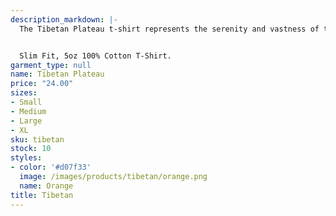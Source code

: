 ```yaml
---
description_markdown: |-
  The Tibetan Plateau t-shirt represents the serenity and vastness of this secluded sanctuary. Its design fosters a sense of connection with nature's untouched landscapes, promoting a peaceful coexistence with technology.


  Slim Fit, 5oz 100% Cotton T-Shirt.
garment_type: null
name: Tibetan Plateau
price: "24.00"
sizes:
- Small
- Medium
- Large
- XL
sku: tibetan
stock: 10
styles:
- color: '#d07f33'
  image: /images/products/tibetan/orange.png
  name: Orange
title: Tibetan
---
```

